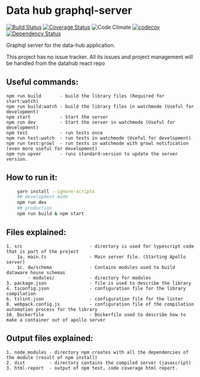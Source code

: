# Data hub graphql-server

 [![Build Status](https://travis-ci.org/datahub/datahub-api.svg?branch=master)](https://travis-ci.org/datahub/datahub-api) [![Coverage Status](https://coveralls.io/repos/github/datahub/datahub-api/badge.svg?branch=master)](https://coveralls.io/github/datahub/datahub-api?branch=master)
 ![Code Climate](https://codeclimate.com/github/devinit/datahub.svg)
[![codecov](https://codecov.io/gh/devinit/datahub-api/branch/master/graph/badge.svg)](https://codecov.io/gh/devinit/datahub-api)
[![Dependency Status](https://gemnasium.com/badges/github.com/devinit/datahub-api.svg)](https://gemnasium.com/github.com/devinit/datahub-api)

Graphql server for the data-hub application.

This project has no issue tracker. All its issues and project management will be handled from the datahub react repo

Useful commands:
----
    npm run build       - build the library files (Required for start:watch)
    npm run build:watch - build the library files in watchmode (Useful for development)
    npm start           - Start the server
    npm run dev         - Start the server in watchmode (Useful for development)
    npm test            - run tests once
    npm run test:watch  - run tests in watchmode (Useful for development)
    npm run test:growl  - run tests in watchmode with growl notification (even more useful for development)
    npm run upver       - runs standard-version to update the server version.

How to run it:
----
```bash
    yarn install --ignore-scripts
    ## development mode
    npm run dev
    ## production
    npm run build & npm start
```

Files explained:
----
    1. src                         - directory is used for typescript code that is part of the project
        1a. main.ts                - Main server file. (Starting Apollo server)
        1c. dw/schema              - Contains modules used to build dataware house schemas
            - modules/             - directory for modules
    3. package.json                - file is used to describe the library
    4. tsconfig.json               - configuration file for the library compilation
    6. tslint.json                 - configuration file for the linter
    8. webpack.config.js           - configuration file of the compilation automation process for the library
    10. Dockerfile                 - Dockerfile used to describe how to make a container out of apollo server


Output files explained:
----
    1. node_modules - directory npm creates with all the dependencies of the module (result of npm install)
    2. dist         - directory contains the compiled server (javascript)
    3. html-report  - output of npm test, code coverage html report.
